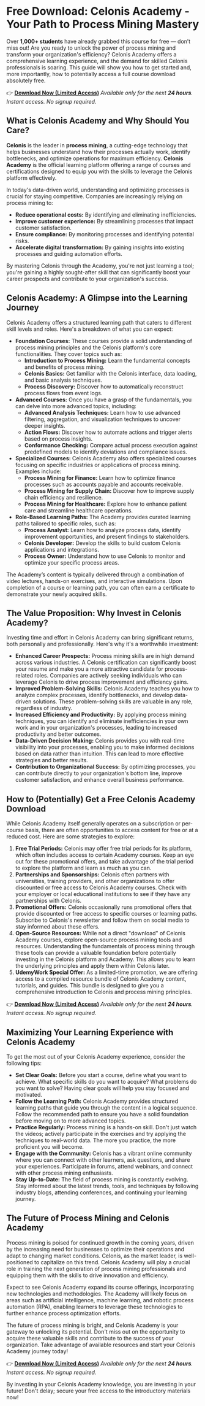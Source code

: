 # Free Download: Celonis Academy - Your Path to Process Mining Mastery

Over **1,000+ students** have already grabbed this course for free — don’t miss out!
Are you ready to unlock the power of process mining and transform your organization's efficiency? Celonis Academy offers a comprehensive learning experience, and the demand for skilled Celonis professionals is soaring. This guide will show you how to get started and, more importantly, how to potentially access a full course download absolutely free.

👉 [**Download Now (Limited Access)**](https://udemywork.com/celonis-academy)
_Available only for the next **24 hours**. Instant access. No signup required._

## What is Celonis Academy and Why Should You Care?

**Celonis** is the leader in **process mining**, a cutting-edge technology that helps businesses understand how their processes actually work, identify bottlenecks, and optimize operations for maximum efficiency. **Celonis Academy** is the official learning platform offering a range of courses and certifications designed to equip you with the skills to leverage the Celonis platform effectively.

In today's data-driven world, understanding and optimizing processes is crucial for staying competitive.  Companies are increasingly relying on process mining to:

*   **Reduce operational costs:** By identifying and eliminating inefficiencies.
*   **Improve customer experience:** By streamlining processes that impact customer satisfaction.
*   **Ensure compliance:** By monitoring processes and identifying potential risks.
*   **Accelerate digital transformation:** By gaining insights into existing processes and guiding automation efforts.

By mastering Celonis through the Academy, you're not just learning a tool; you're gaining a highly sought-after skill that can significantly boost your career prospects and contribute to your organization's success.

## Celonis Academy: A Glimpse into the Learning Journey

Celonis Academy offers a structured learning path that caters to different skill levels and roles. Here's a breakdown of what you can expect:

*   **Foundation Courses:** These courses provide a solid understanding of process mining principles and the Celonis platform's core functionalities. They cover topics such as:
    *   **Introduction to Process Mining:** Learn the fundamental concepts and benefits of process mining.
    *   **Celonis Basics:** Get familiar with the Celonis interface, data loading, and basic analysis techniques.
    *   **Process Discovery:** Discover how to automatically reconstruct process flows from event logs.
*   **Advanced Courses:** Once you have a grasp of the fundamentals, you can delve into more advanced topics, including:
    *   **Advanced Analysis Techniques:** Learn how to use advanced filtering, aggregation, and visualization techniques to uncover deeper insights.
    *   **Action Flows:** Discover how to automate actions and trigger alerts based on process insights.
    *   **Conformance Checking:** Compare actual process execution against predefined models to identify deviations and compliance issues.
*   **Specialized Courses:** Celonis Academy also offers specialized courses focusing on specific industries or applications of process mining. Examples include:
    *   **Process Mining for Finance:** Learn how to optimize finance processes such as accounts payable and accounts receivable.
    *   **Process Mining for Supply Chain:** Discover how to improve supply chain efficiency and resilience.
    *   **Process Mining for Healthcare:** Explore how to enhance patient care and streamline healthcare operations.
*   **Role-Based Learning Paths:** The Academy provides curated learning paths tailored to specific roles, such as:
    *   **Process Analyst:** Learn how to analyze process data, identify improvement opportunities, and present findings to stakeholders.
    *   **Celonis Developer:** Develop the skills to build custom Celonis applications and integrations.
    *   **Process Owner:** Understand how to use Celonis to monitor and optimize your specific process areas.

The Academy’s content is typically delivered through a combination of video lectures, hands-on exercises, and interactive simulations. Upon completion of a course or learning path, you can often earn a certificate to demonstrate your newly acquired skills.

## The Value Proposition: Why Invest in Celonis Academy?

Investing time and effort in Celonis Academy can bring significant returns, both personally and professionally. Here's why it's a worthwhile investment:

*   **Enhanced Career Prospects:**  Process mining skills are in high demand across various industries.  A Celonis certification can significantly boost your resume and make you a more attractive candidate for process-related roles. Companies are actively seeking individuals who can leverage Celonis to drive process improvement and efficiency gains.
*   **Improved Problem-Solving Skills:** Celonis Academy teaches you how to analyze complex processes, identify bottlenecks, and develop data-driven solutions. These problem-solving skills are valuable in any role, regardless of industry.
*   **Increased Efficiency and Productivity:** By applying process mining techniques, you can identify and eliminate inefficiencies in your own work and in your organization's processes, leading to increased productivity and better outcomes.
*   **Data-Driven Decision Making:** Celonis provides you with real-time visibility into your processes, enabling you to make informed decisions based on data rather than intuition. This can lead to more effective strategies and better results.
*   **Contribution to Organizational Success:**  By optimizing processes, you can contribute directly to your organization's bottom line, improve customer satisfaction, and enhance overall business performance.

## How to (Potentially) Get a Free Celonis Academy Download

While Celonis Academy itself generally operates on a subscription or per-course basis, there are often opportunities to access content for free or at a reduced cost. Here are some strategies to explore:

1.  **Free Trial Periods:** Celonis may offer free trial periods for its platform, which often includes access to certain Academy courses. Keep an eye out for these promotional offers, and take advantage of the trial period to explore the platform and learn as much as you can.
2.  **Partnerships and Sponsorships:** Celonis often partners with universities, training providers, and other organizations to offer discounted or free access to Celonis Academy courses. Check with your employer or local educational institutions to see if they have any partnerships with Celonis.
3.  **Promotional Offers:** Celonis occasionally runs promotional offers that provide discounted or free access to specific courses or learning paths. Subscribe to Celonis's newsletter and follow them on social media to stay informed about these offers.
4.  **Open-Source Resources:** While not a direct "download" of Celonis Academy courses, explore open-source process mining tools and resources. Understanding the fundamentals of process mining through these tools can provide a valuable foundation before potentially investing in the Celonis platform and Academy.  This allows you to learn the underlying principles and apply them within Celonis later.
5.  **UdemyWork Special Offer:** As a limited-time promotion, we are offering access to a compiled resource bundle of Celonis Academy content, tutorials, and guides. This bundle is designed to give you a comprehensive introduction to Celonis and process mining principles.

👉 [**Download Now (Limited Access)**](https://udemywork.com/celonis-academy)
_Available only for the next **24 hours**. Instant access. No signup required._

## Maximizing Your Learning Experience with Celonis Academy

To get the most out of your Celonis Academy experience, consider the following tips:

*   **Set Clear Goals:** Before you start a course, define what you want to achieve. What specific skills do you want to acquire? What problems do you want to solve? Having clear goals will help you stay focused and motivated.
*   **Follow the Learning Path:** Celonis Academy provides structured learning paths that guide you through the content in a logical sequence. Follow the recommended path to ensure you have a solid foundation before moving on to more advanced topics.
*   **Practice Regularly:** Process mining is a hands-on skill.  Don't just watch the videos; actively participate in the exercises and try applying the techniques to real-world data. The more you practice, the more proficient you will become.
*   **Engage with the Community:** Celonis has a vibrant online community where you can connect with other learners, ask questions, and share your experiences. Participate in forums, attend webinars, and connect with other process mining enthusiasts.
*   **Stay Up-to-Date:** The field of process mining is constantly evolving.  Stay informed about the latest trends, tools, and techniques by following industry blogs, attending conferences, and continuing your learning journey.

## The Future of Process Mining and Celonis Academy

Process mining is poised for continued growth in the coming years, driven by the increasing need for businesses to optimize their operations and adapt to changing market conditions. Celonis, as the market leader, is well-positioned to capitalize on this trend.  Celonis Academy will play a crucial role in training the next generation of process mining professionals and equipping them with the skills to drive innovation and efficiency.

Expect to see Celonis Academy expand its course offerings, incorporating new technologies and methodologies.  The Academy will likely focus on areas such as artificial intelligence, machine learning, and robotic process automation (RPA), enabling learners to leverage these technologies to further enhance process optimization efforts.

The future of process mining is bright, and Celonis Academy is your gateway to unlocking its potential. Don't miss out on the opportunity to acquire these valuable skills and contribute to the success of your organization. Take advantage of available resources and start your Celonis Academy journey today!

👉 [**Download Now (Limited Access)**](https://udemywork.com/celonis-academy)
_Available only for the next **24 hours**. Instant access. No signup required._

By investing in your Celonis Academy knowledge, you are investing in your future! Don't delay; secure your free access to the introductory materials now!
